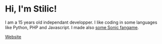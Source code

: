 # Hi, I'm Stilic!
I am a 15 years old independant developper.
I like coding in some languages like Python, PHP and Javascript.
I made also [some Sonic fangame](https://gamejolt.com/@Stilic/games).

[Website](https://stilic.ml)
